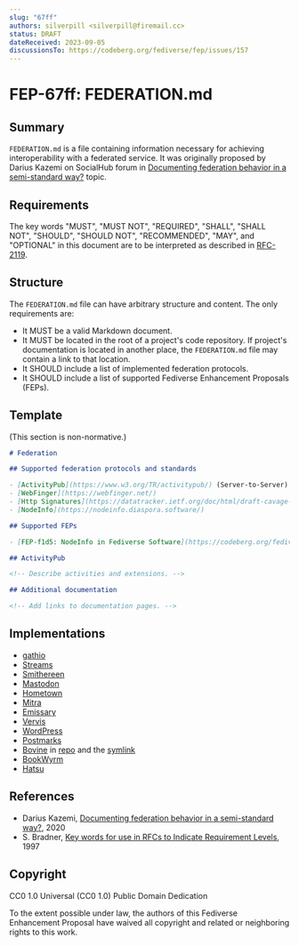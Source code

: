 ```yaml
---
slug: "67ff"
authors: silverpill <silverpill@firemail.cc>
status: DRAFT
dateReceived: 2023-09-05
discussionsTo: https://codeberg.org/fediverse/fep/issues/157
---
```

# FEP-67ff: FEDERATION.md

## Summary

`FEDERATION.md` is a file containing information necessary for achieving interoperability with a federated service. It was originally proposed by Darius Kazemi on SocialHub forum in [Documenting federation behavior in a semi-standard way?](https://socialhub.activitypub.rocks/t/documenting-federation-behavior-in-a-semi-standard-way/453) topic.

## Requirements

The key words "MUST", "MUST NOT", "REQUIRED", "SHALL", "SHALL NOT", "SHOULD", "SHOULD NOT", "RECOMMENDED", "MAY", and "OPTIONAL" in this document are to be interpreted as described in [RFC-2119](https://tools.ietf.org/html/rfc2119.html).

## Structure

The `FEDERATION.md` file can have arbitrary structure and content. The only requirements are:

- It MUST be a valid Markdown document.
- It MUST be located in the root of a project's code repository. If project's documentation is located in another place, the `FEDERATION.md` file may contain a link to that location.
- It SHOULD include a list of implemented federation protocols.
- It SHOULD include a list of supported Fediverse Enhancement Proposals (FEPs).

## Template

(This section is non-normative.)

```markdown
# Federation

## Supported federation protocols and standards

- [ActivityPub](https://www.w3.org/TR/activitypub/) (Server-to-Server)
- [WebFinger](https://webfinger.net/)
- [Http Signatures](https://datatracker.ietf.org/doc/html/draft-cavage-http-signatures)
- [NodeInfo](https://nodeinfo.diaspora.software/)

## Supported FEPs

- [FEP-f1d5: NodeInfo in Fediverse Software](https://codeberg.org/fediverse/fep/src/branch/main/fep/f1d5/fep-f1d5.md)

## ActivityPub

<!-- Describe activities and extensions. -->

## Additional documentation

<!-- Add links to documentation pages. -->
```

## Implementations

- [gathio](https://github.com/lowercasename/gathio/blob/main/FEDERATION.md)
- [Streams](https://codeberg.org/streams/streams/src/branch/dev/FEDERATION.md)
- [Smithereen](https://github.com/grishka/Smithereen/blob/master/FEDERATION.md)
- [Mastodon](https://github.com/mastodon/mastodon/blob/main/FEDERATION.md)
- [Hometown](https://github.com/hometown-fork/hometown/blob/hometown-dev/FEDERATION.md)
- [Mitra](https://codeberg.org/silverpill/mitra/src/branch/main/FEDERATION.md)
- [Emissary](https://github.com/EmissarySocial/emissary/blob/main/FEDERATION.md)
- [Vervis](https://codeberg.org/ForgeFed/Vervis/src/branch/main/FEDERATION.md)
- [WordPress](https://github.com/Automattic/wordpress-activitypub/blob/master/FEDERATION.md)
- [Postmarks](https://github.com/ckolderup/postmarks/blob/main/FEDERATION.md)
- [Bovine](https://bovine-herd.readthedocs.io/en/latest/FEDERATION/) in [repo](https://codeberg.org/bovine/bovine/src/branch/main/bovine_herd/docs/docs/FEDERATION.md) and the [symlink](https://codeberg.org/bovine/bovine/src/branch/main/FEDERATION.md)
- [BookWyrm](https://github.com/bookwyrm-social/bookwyrm/blob/main/FEDERATION.md)
- [Hatsu](https://github.com/importantimport/hatsu/blob/main/FEDERATION.md)

## References

- Darius Kazemi, [Documenting federation behavior in a semi-standard way?][Documenting federation behavior in a semi-standard way?], 2020
- S. Bradner, [Key words for use in RFCs to Indicate Requirement Levels][RFC-2119], 1997

[Documenting federation behavior in a semi-standard way?]: https://socialhub.activitypub.rocks/t/documenting-federation-behavior-in-a-semi-standard-way/453
[RFC-2119]: https://tools.ietf.org/html/rfc2119.html

## Copyright

CC0 1.0 Universal (CC0 1.0) Public Domain Dedication

To the extent possible under law, the authors of this Fediverse Enhancement Proposal have waived all copyright and related or neighboring rights to this work.

